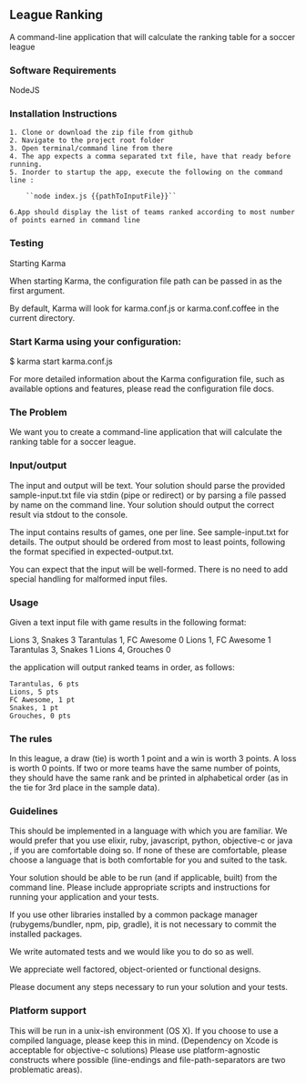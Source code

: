 ## League Ranking
A command-line application that will calculate the ranking table for a soccer league

### Software Requirements
NodeJS

### Installation Instructions
    1. Clone or download the zip file from github
    2. Navigate to the project root folder
    3. Open terminal/command line from there
    4. The app expects a comma separated txt file, have that ready before running.
    5. Inorder to startup the app, execute the following on the command line :

        ``node index.js {{pathToInputFile}}``

    6.App should display the list of teams ranked according to most number of points earned in command line

### Testing
Starting Karma

When starting Karma, the configuration file path can be passed in as the first argument.

By default, Karma will look for karma.conf.js or karma.conf.coffee in the current directory.

### Start Karma using your configuration:
$ karma start karma.conf.js

For more detailed information about the Karma configuration file, such as available options and features, please read the configuration file docs.

### The Problem

We want you to create a command-line application that will calculate the
ranking table for a soccer league.

### Input/output

The input and output will be text. Your solution should parse the provided
sample-input.txt file via stdin (pipe or redirect) or by parsing a file passed
by name on the command line. Your solution should output the correct result via
stdout to the console.

The input contains results of games, one per line. See sample-input.txt for
details. The output should be ordered from most to least points, following the
format specified in expected-output.txt.

You can expect that the input will be well-formed. There is no need to add
special handling for malformed input files.

### Usage

Given a text input file with game results in the following format:

Lions 3, Snakes 3
Tarantulas 1, FC Awesome 0
Lions 1, FC Awesome 1
Tarantulas 3, Snakes 1
Lions 4, Grouches 0

the application will output ranked teams in order, as follows:

    Tarantulas, 6 pts
    Lions, 5 pts
    FC Awesome, 1 pt
    Snakes, 1 pt
    Grouches, 0 pts

### The rules

In this league, a draw (tie) is worth 1 point and a win is worth 3 points. A
loss is worth 0 points. If two or more teams have the same number of points,
they should have the same rank and be printed in alphabetical order (as in the
tie for 3rd place in the sample data).

### Guidelines

This should be implemented in a language with which you are familiar. We would
prefer that you use elixir, ruby, javascript, python, objective-c or java , if
you are comfortable doing so. If none of these are comfortable, please choose a
language that is both comfortable for you and suited to the task.

Your solution should be able to be run (and if applicable, built) from the
command line. Please include appropriate scripts and instructions for
running your application and your tests.

If you use other libraries installed by a common package manager
(rubygems/bundler, npm, pip, gradle), it is not necessary to commit the
installed packages.

We write automated tests and we would like you to do so as well.

We appreciate well factored, object-oriented or functional designs.

Please document any steps necessary to run your solution and your tests.

### Platform support

This will be run in a unix-ish environment (OS X). If you choose to use a
compiled language, please keep this in mind. (Dependency on Xcode is acceptable
for objective-c solutions) Please use platform-agnostic constructs where
possible (line-endings and file-path-separators are two problematic areas).
